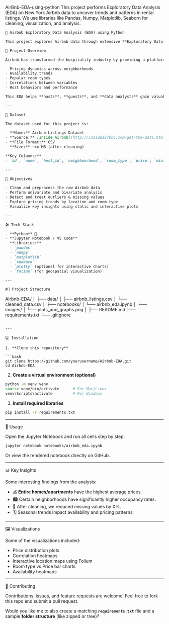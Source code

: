AirBnb-EDA-using-python
This project performs Exploratory Data Analysis (EDA) on New York Airbnb data to uncover trends and patterns in rental listings. We use libraries like Pandas, Numpy, Matplotlib, Seaborn for cleaning, visualization, and analysis.

```markdown
🏡 Airbnb Exploratory Data Analysis (EDA) using Python

This project explores Airbnb data through extensive **Exploratory Data Analysis (EDA)** to uncover patterns, trends, and insights related to pricing, availability, locations, and more. The analysis is performed using popular Python libraries such as **Pandas**, **NumPy**, **Matplotlib**, **Seaborn**, and **Plotly**.

🌟 Project Overview

Airbnb has transformed the hospitality industry by providing a platform for short-term lodging. This project dives into Airbnb listings data to analyze:

- Pricing dynamics across neighborhoods
- Availability trends
- Popular room types
- Correlations between variables
- Host behaviors and performance

This EDA helps **hosts**, **guests**, and **data analysts** gain valuable insights into Airbnb market trends.

---

🧾 Dataset

The dataset used for this project is:

- **Name:** Airbnb Listings Dataset  
- **Source:** [Inside Airbnb](http://insideairbnb.com/get-the-data.html) *(or mention your custom source)*  
- **File Format:** CSV  
- **Size:** ~xx MB (after cleaning)

**Key Columns:**  
- `id`, `name`, `host_id`, `neighbourhood`, `room_type`, `price`, `minimum_nights`, `availability_365`, `number_of_reviews`, etc.

---

🎯 Objectives

- Clean and preprocess the raw Airbnb data
- Perform univariate and bivariate analysis
- Detect and treat outliers & missing values
- Explore pricing trends by location and room type
- Visualize key insights using static and interactive plots

---

🛠️ Tech Stack

- **Python** 🐍  
- **Jupyter Notebook / VS Code**  
- **Libraries:**
  - `pandas`
  - `numpy`
  - `matplotlib`
  - `seaborn`
  - `plotly` (optional for interactive charts)
  - `folium` (for geospatial visualization)

---

#📁 Project Structure

```

Airbnb-EDA/
│
├── data/
│   ├── airbnb_listings.csv
│   └── cleaned_data.csv
│
├── notebooks/
│   └── airbnb_eda.ipynb
│
├── images/
│   └── plots_and_graphs.png
│
├── README.md
├── requirements.txt
└── .gitignore

````

---

💻 Installation

1. **Clone this repository**

```bash
git clone https://github.com/yourusername/Airbnb-EDA.git
cd Airbnb-EDA
````

2. **Create a virtual environment (optional)**

```bash
python -m venv venv
source venv/bin/activate      # For Mac/Linux
venv\Scripts\activate         # For Windows
```

3. **Install required libraries**

```bash
pip install -r requirements.txt
```

---

🚀 Usage

Open the Jupyter Notebook and run all cells step by step:

```bash
jupyter notebook notebooks/airbnb_eda.ipynb
```

Or view the rendered notebook directly on GitHub.

---

📊 Key Insights

Some interesting findings from the analysis:

* 💰 **Entire homes/apartments** have the highest average prices.
* 🏙️ Certain neighborhoods have significantly higher occupancy rates.
* 🧼 After cleaning, we reduced missing values by X%.
* 🗓️ Seasonal trends impact availability and pricing patterns.

---

🖼️ Visualizations

Some of the visualizations included:

* Price distribution plots
* Correlation heatmaps
* Interactive location maps using Folium
* Room type vs Price bar charts
* Availability heatmaps

---

🤝 Contributing

Contributions, issues, and feature requests are welcome!
Feel free to fork this repo and submit a pull request.



Would you like me to also create a matching **`requirements.txt`** file and a sample **folder structure** (like zipped or tree)?
```
